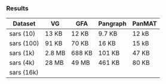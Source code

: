 ### Results

| Dataset   |   VG   | GFA    |  Pangraph | PanMAT    |
|---------  |  ----  | -----  | --------- | --------  |
| sars (10) | 13 KB  | 12 KB  |  9.7 KB   |  12 kB    |
| sars (100)| 91 KB  | 70 KB  |  16 KB    |  15 kB    |
| sars (1k) | 2.8 MB | 688 KB |  101 KB   |  47 KB    |
| sars (4k) | 28 MB  | 49 MB  |  461 KB   |  80 KB    |
| sars (16k)| | |  |  |